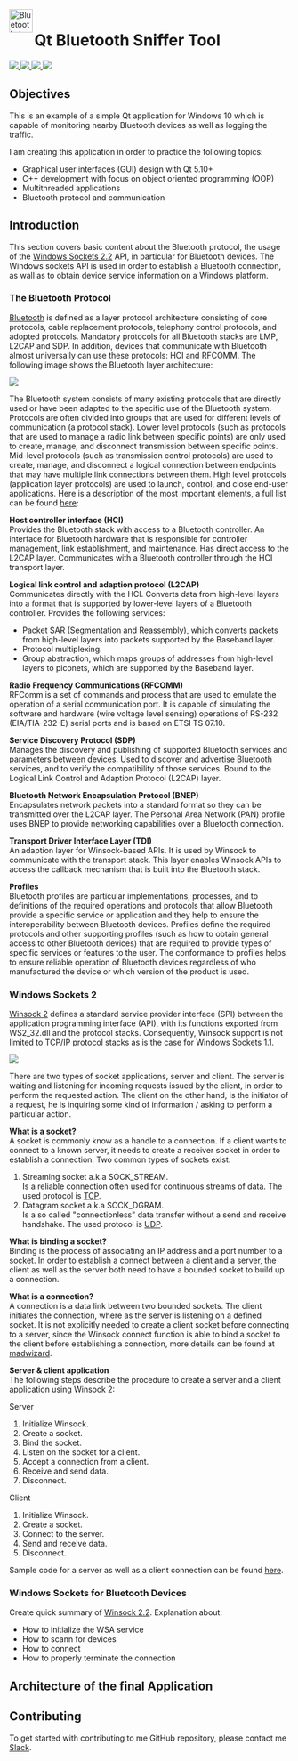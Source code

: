 <img src="https://upload.wikimedia.org/wikipedia/commons/thumb/d/da/Bluetooth.svg/393px-Bluetooth.svg.png" alt="Bluetooth_Logo" height="42px" width="42px" align="left">

# Qt Bluetooth Sniffer Tool
<div>
    <a href="https://github.com/NaPiZip/Docker_GUI_Apps_on_Windows">
        <img src="https://img.shields.io/badge/Document%20Version-1.0.0-brightgreen.svg"/>
    </a>
    <a href="https://www.qt.io/download">
        <img src="https://img.shields.io/badge/Qt-5.10.1-blue.svg"/>
    </a>
    <a href="https://www.microsoft.com">
        <img src="https://img.shields.io/badge/Windows%2010%20x64-10.0.17134%20Build%2017134-blue.svg"/>
    </a>
    <a href="https://docs.microsoft.com/en-us/visualstudio/releasenotes/vs2015-version-history">
        <img src="https://img.shields.io/badge/MS%20Visual%20C%2B%2B-14.0%20(amd64__x86)-blue.svg"/>
    </a>
</div>

## Objectives
This is an example of a simple Qt application for Windows 10 which is capable of monitoring nearby Bluetooth devices as well as logging the traffic.

I am creating this application in order to practice the following topics:<br>
- Graphical user interfaces (GUI) design with Qt 5.10+
- C++ development with focus on object oriented programming (OOP)
- Multithreaded applications
- Bluetooth protocol and communication

## Introduction
This section covers basic content about the Bluetooth protocol, the usage of the [Windows Sockets 2.2](https://docs.microsoft.com/en-us/windows/desktop/bluetooth/bluetooth-start-page) API, in particular for Bluetooth devices. The Windows sockets API is used in order to establish a Bluetooth connection, as wall as to obtain device service information on a Windows platform.

### The Bluetooth Protocol
[Bluetooth](https://en.wikipedia.org/wiki/Bluetooth) is defined as a layer protocol architecture consisting of core protocols, cable replacement protocols, telephony control protocols, and adopted protocols. Mandatory protocols for all Bluetooth stacks are LMP, L2CAP and SDP. In addition, devices that communicate with Bluetooth almost universally can use these protocols: HCI and RFCOMM. The following image shows the Bluetooth layer architecture:

<image src="https://raw.githubusercontent.com/NaPiZip/Qt-Applications-for-Windows-10/master/Bluetooth_sniffer_tool/images/bluetooth_stack.JPG" class="center"/>

The Bluetooth system consists of many existing protocols that are directly used or have been adapted to the specific use of the Bluetooth system. Protocols are often divided into groups that are used for different levels of communication (a protocol stack). Lower level protocols (such as protocols that are used to manage a radio link between specific points) are only used to create, manage, and disconnect transmission between specific points. Mid-level protocols (such as transmission control protocols) are used to create, manage, and disconnect a logical connection between endpoints that may have multiple link connections between them. High level protocols (application layer protocols) are used to launch, control, and close end-user applications. Here is a description of the most important elements, a full list can be found [here](http://althos.com/tutorial/Bluetooth-tutorial-protocol-layers.html):

**Host controller interface (HCI)**<br>
Provides the Bluetooth stack with access to a Bluetooth controller. An interface for Bluetooth hardware that is responsible for controller management, link establishment, and maintenance.
Has direct access to the L2CAP layer. Communicates with a Bluetooth controller through the HCI transport layer.

**Logical link control and adaption protocol (L2CAP)**<br>
Communicates directly with the HCI. Converts data from high-level layers into a format that is supported by lower-level layers of a Bluetooth controller. Provides the following services:
- Packet SAR (Segmentation and Reassembly), which converts packets from high-level layers into packets supported by the Baseband layer.
- Protocol multiplexing.
- Group abstraction, which maps groups of addresses from high-level layers to piconets, which are   supported by the Baseband layer.

**Radio Frequency Communications (RFCOMM)**<br>
RFComm is a set of commands and process that are used to emulate the operation of a serial communication port. It is capable of simulating the software and hardware (wire voltage level sensing) operations of RS-232 (EIA/TIA-232-E) serial ports and is based on ETSI TS 07.10.

**Service Discovery Protocol (SDP)**<br>
Manages the discovery and publishing of supported Bluetooth services and parameters between devices. Used to discover and advertise Bluetooth services, and to verify the compatibility of those services. Bound to the Logical Link Control and Adaption Protocol (L2CAP) layer.

**Bluetooth Network Encapsulation Protocol (BNEP)**<br>
Encapsulates network packets into a standard format so they can be transmitted over the L2CAP layer. The Personal Area Network (PAN) profile uses BNEP to provide networking capabilities over a Bluetooth connection.

**Transport Driver Interface Layer (TDI)**<br>
An adaption layer for Winsock-based APIs. It is used by Winsock to communicate with the transport stack. This layer enables Winsock APIs to access the callback mechanism that is built into the Bluetooth stack.

**Profiles**<br>
Bluetooth profiles are particular implementations, processes, and to definitions of the required operations and protocols that allow Bluetooth provide a specific service or application and they help to ensure the interoperability between Bluetooth devices. Profiles define the required protocols and other supporting profiles (such as how to obtain general access to other Bluetooth devices) that are required to provide types of specific services or features to the user. The conformance to profiles helps to ensure reliable operation of Bluetooth devices regardless of who manufactured the device or which version of the product is used.


### Windows Sockets 2
[Winsock 2](https://docs.microsoft.com/en-us/windows/desktop/WinSock/windows-sockets-2-architecture-2) defines a standard service provider interface (SPI) between the application programming interface (API), with its functions exported from WS2_32.dll and the protocol stacks. Consequently, Winsock support is not limited to TCP/IP protocol stacks as is the case for Windows Sockets 1.1.

<image src="https://raw.githubusercontent.com/NaPiZip/Qt-Applications-for-Windows-10/master/Bluetooth_sniffer_tool/images/winsocket_overview.png" class="center"/>

There are two types of socket applications, server and client. The server is waiting and listening for incoming requests issued by the client, in order to perform the requested action. The client on the other hand, is the initiator of a request, he is inquiring some kind of information / asking to perform a particular action.

**What is a socket?**<br>
A socket is commonly know as a handle to a connection. If a client wants to connect to a known server, it needs to create a receiver socket in order to establish a connection. Two common types of sockets exist:
1.  Streaming socket a.k.a SOCK_STREAM.<br>
    Is a reliable connection often used for continuous streams of data. The used protocol is [TCP](https://en.wikipedia.org/wiki/Transmission_Control_Protocol).
2.  Datagram socket a.k.a SOCK_DGRAM.<br>
    Is a so called "connectionless" data transfer without a send and receive handshake. The used protocol is [UDP](https://en.wikipedia.org/wiki/User_Datagram_Protocol).

**What is binding a socket?**<br>
Binding is the process of associating an IP address and a port number to a socket. In order to establish a connect between a client and a server, the client as well as the server both need to have a bounded socket to build up a connection.

**What is a connection?**<br>
A connection is a data link between two bounded sockets. The client initiates the connection, where as the server is listening on a defined socket. It is not explicitly needed to create a client socket before connecting to a server, since the Winsock connect function is able to bind a socket to the client before establishing a connection, more details can be found at [madwizard](http://www.madwizard.org/programming/tutorials/netcpp/3).

**Server & client application**<br>
The following steps describe the procedure to create a server and a client application using Winsock 2:

Server
1.  Initialize Winsock.
2.  Create a socket.
3.  Bind the socket.
4.  Listen on the socket for a client.
5.  Accept a connection from a client.
6.  Receive and send data.
7.  Disconnect.

Client
1.  Initialize Winsock.
2.  Create a socket.
3.  Connect to the server.
4.  Send and receive data.
5.  Disconnect.

Sample code for a server as well as a client connection can be found [here](https://docs.microsoft.com/en-us/windows/desktop/WinSock/finished-server-and-client-code).

### Windows Sockets for Bluetooth Devices
Create quick summary of [Winsock 2.2](https://docs.microsoft.com/en-us/windows/desktop/WinSock/windows-sockets-start-page-2). Explanation about:
- How to initialize the WSA service
- How to scann for devices
- How to connect
- How to properly terminate the connection


## Architecture of the final Application




## Contributing

To get started with contributing to me GitHub repository, please contact me [Slack](https://join.slack.com/t/napi-friends/shared_invite/enQtNDg3OTg5NDc1NzUxLWU1MWNhNmY3ZTVmY2FkMDM1ODg1MWNlMDIyYTk1OTg4OThhYzgyNDc3ZmE5NzM1ZTM2ZDQwZGI0ZjU2M2JlNDU).
